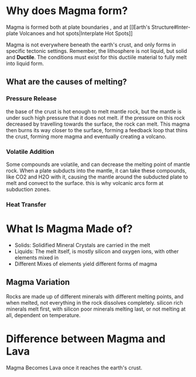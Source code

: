 # Why does Magma form?
Magma is formed both at plate boundaries , and at  [[Earth's Structure#Inter-plate Volcanoes and hot spots|Interplate Hot Spots]] 

Magma is not everywhere beneath the earth's crust, and only forms in specific tectonic settings. Remember, the lithosphere is not liquid, but solid and **Ductile**. The conditions must exist for this ductiile material to fully melt into liquid form. 

## What are the causes of melting?

### Pressure Release
the base of the crust is hot enough to melt mantle rock, but the mantle is under such high pressure that it does not melt. if the pressure on this rock decreased by travelling towards the surface, the rock can melt. This magma then burns its way closer to the surface, forming a feedback loop that thins the crust, forming more magma and eventually creating a volcano. 
### Volatile Addition
Some compounds are volatile, and can decrease the melting point of mantle rock. When a plate subducts into the mantle, it can take these compounds, like CO2 and H2O with it, causing the mantle around the subducted plate to melt and convect to the surface. this is why volcanic arcs form at subduction zones. 
### Heat Transfer


# What Is Magma Made of?
- Solids: Solidified Mineral Crystals are carried in the melt
- Liquids: The melt itself, is mostly silicon and oxygen ions, with other elements mixed in
- Different Mixes of elements yield different forms of magma
## Magma Variation
Rocks are made up of different minerals with different melting points, and when melted, not everything in the rock dissolves completely. silicon rich minerals melt first, with silicon poor minerals melting last, or not melting at all, dependent on temperature. 

# Difference between Magma and Lava
Magma Becomes Lava once it reaches the earth's crust.
